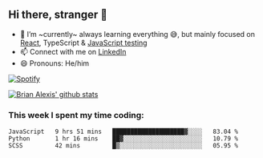 ## Hi there, stranger 👋

- 🌱 I’m ~currently~ always learning everything 😅, but mainly focused on [React](https://courseit.com.ar/cursos/frontend-avanzado-2020), TypeScript & [JavaScript testing](https://testingjavascript.com/)
- 📫 Connect with me on [LinkedIn](https://www.linkedin.com/in/brian-alexis/)
- 😄 Pronouns: He/him

[![Spotify](https://novatorem-nine-beige.vercel.app/api/spotify)](https://open.spotify.com/user/21ttbyunhf56rp6soqidgfk2q)

[![Brian Alexis' github stats](https://github-readme-stats-sepia-two.vercel.app/api?username=brrianalexis&show_icons=true&hide_border=true?count_private=true)](https://github.com/brrianalexis/github-readme-stats)

### This week I spent my time coding:
<!--START_SECTION:waka-->
```text
JavaScript   9 hrs 51 mins   ████████████████████▓░░░░   83.04 % 
Python       1 hr 16 mins    ██▓░░░░░░░░░░░░░░░░░░░░░░   10.79 % 
SCSS         42 mins         █▒░░░░░░░░░░░░░░░░░░░░░░░   05.95 % 
```
<!--END_SECTION:waka-->
